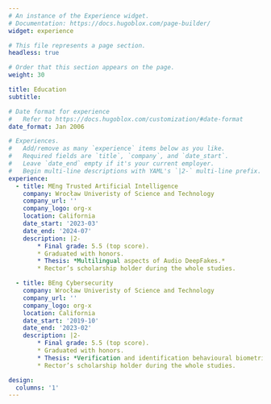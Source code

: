 ```yaml
---
# An instance of the Experience widget.
# Documentation: https://docs.hugoblox.com/page-builder/
widget: experience

# This file represents a page section.
headless: true

# Order that this section appears on the page.
weight: 30

title: Education
subtitle:

# Date format for experience
#   Refer to https://docs.hugoblox.com/customization/#date-format
date_format: Jan 2006

# Experiences.
#   Add/remove as many `experience` items below as you like.
#   Required fields are `title`, `company`, and `date_start`.
#   Leave `date_end` empty if it's your current employer.
#   Begin multi-line descriptions with YAML's `|2-` multi-line prefix.
experience:
  - title: MEng Trusted Artificial Intelligence
    company: Wrocław Univeristy of Science and Technology
    company_url: ''
    company_logo: org-x
    location: California
    date_start: '2023-03'
    date_end: '2024-07'
    description: |2-
        * Final grade: 5.5 (top score).
        * Graduated with honors.
        * Thesis: *Multilingual aspects of Audio DeepFakes.*
        * Rector’s scholarship holder during the whole studies.

  - title: BEng Cybersecurity
    company: Wrocław Univeristy of Science and Technology
    company_url: ''
    company_logo: org-x
    location: California
    date_start: '2019-10'
    date_end: '2023-02'
    description: |2-
        * Final grade: 5.5 (top score).
        * Graduated with honors.
        * Thesis: *Verification and identification behavioural biometric system based on typing errors*
        * Rector’s scholarship holder during the whole studies.

design:
  columns: '1'
---
```

